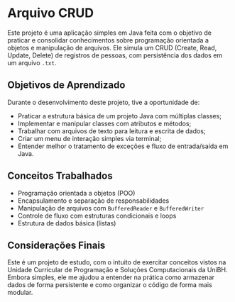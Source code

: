 # Arquivo CRUD

Este projeto é uma aplicação simples em Java feita com o objetivo de praticar e consolidar conhecimentos sobre programação orientada a objetos e manipulação de arquivos. Ele simula um CRUD (Create, Read, Update, Delete) de registros de pessoas, com persistência dos dados em um arquivo `.txt`.

## Objetivos de Aprendizado

Durante o desenvolvimento deste projeto, tive a oportunidade de:

- Praticar a estrutura básica de um projeto Java com múltiplas classes;
- Implementar e manipular classes com atributos e métodos;
- Trabalhar com arquivos de texto para leitura e escrita de dados;
- Criar um menu de interação simples via terminal;
- Entender melhor o tratamento de exceções e fluxo de entrada/saída em Java.

## Conceitos Trabalhados

- Programação orientada a objetos (POO)
- Encapsulamento e separação de responsabilidades
- Manipulação de arquivos com `BufferedReader` e `BufferedWriter`
- Controle de fluxo com estruturas condicionais e loops
- Estrutura de dados básica (listas)

## Considerações Finais

Este é um projeto de estudo, com o intuito de exercitar conceitos vistos na Unidade Curricular de Programação e Soluções Computacionais da UniBH. Embora simples, ele me ajudou a entender na prática como armazenar dados de forma persistente e como organizar o código de forma mais modular.
